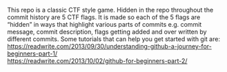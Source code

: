 This repo is a classic CTF style game. Hidden in the repo throughout the commit history are 5 CTF flags. It is made so each of the 5 flags are “hidden” in ways that highlight various parts of commits e.g. commit message, commit description, flags getting added and over written by different commits.
Some tutorials that can help you get started with git are: 
  https://readwrite.com/2013/09/30/understanding-github-a-journey-for-beginners-part-1/    
  https://readwrite.com/2013/10/02/github-for-beginners-part-2/ 
  
